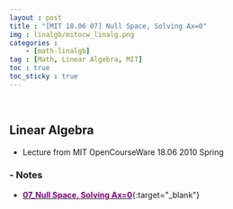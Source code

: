 ```yaml
---
layout : post
title : "[MIT 18.06 07] Null Space, Solving Ax=0"
img : linalgb/mitocw_linalg.png
categories : 
    - [math-linalgb]
tag : [Math, Linear Algebra, MIT]
toc : true
toc_sticky : true
---
```


<br/>

## Linear Algebra

- Lecture from MIT OpenCourseWare 18.06 2010 Spring


### - Notes

- [<span style="color:purple">**07_Null Space, Solving Ax=0**</span>](https://drive.google.com/file/d/1JkoBiBjI3AJxljwLvulOIqitcgGhLyc-/view?usp=share_link){:target="_blank"}